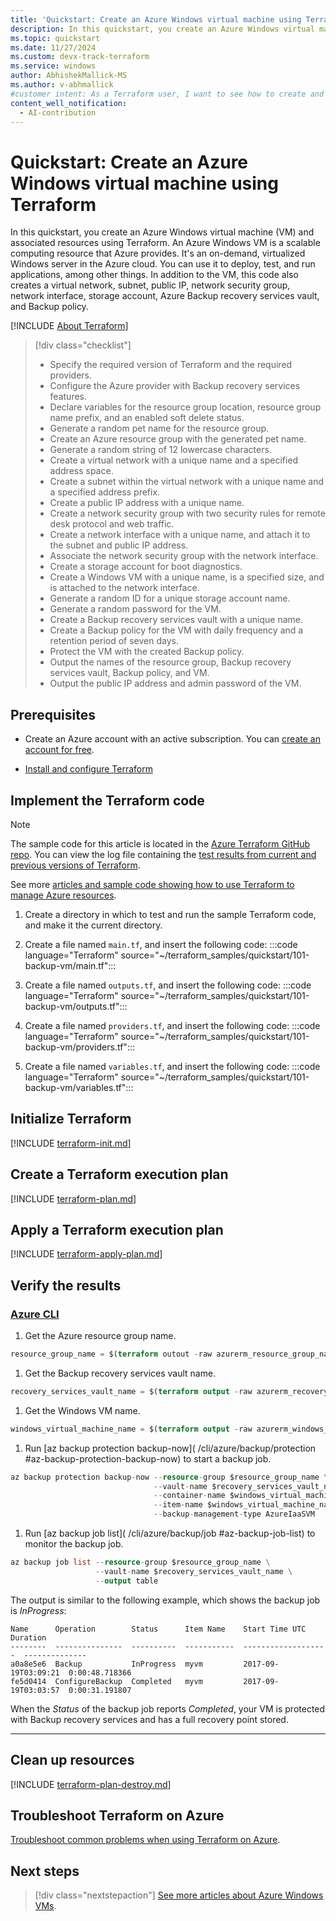 ```yaml
---
title: 'Quickstart: Create an Azure Windows virtual machine using Terraform'
description: In this quickstart, you create an Azure Windows virtual machine (VM), virtual network, subnet, public IP, network security group, network interface, storage account, Azure Backup recovery services vault, Backup policy, and a protected VM for backup.
ms.topic: quickstart
ms.date: 11/27/2024
ms.custom: devx-track-terraform
ms.service: windows
author: AbhishekMallick-MS
ms.author: v-abhmallick
#customer intent: As a Terraform user, I want to see how to create and configure an Azure virtual network, subnet, public IP, network security group, network interface, storage account, virtual machine, Azure Backup recovery services vault, and Backup policy.
content_well_notification: 
  - AI-contribution
---
```


# Quickstart: Create an Azure Windows virtual machine using Terraform

In this quickstart, you create an Azure Windows virtual machine (VM) and associated resources using Terraform. An Azure Windows VM is a scalable computing resource that Azure provides. It's an on-demand, virtualized Windows server in the Azure cloud. You can use it to deploy, test, and run applications, among other things. In addition to the VM, this code also creates a virtual network, subnet, public IP, network security group, network interface, storage account, Azure Backup recovery services vault, and Backup policy.

[!INCLUDE [About Terraform](~/azure-dev-docs-pr/articles/terraform/includes/abstract.md)]

> [!div class="checklist"]
> * Specify the required version of Terraform and the required providers.
> * Configure the Azure provider with Backup recovery services features.
> * Declare variables for the resource group location, resource group name prefix, and an enabled soft delete status.
> * Generate a random pet name for the resource group.
> * Create an Azure resource group with the generated pet name.
> * Generate a random string of 12 lowercase characters.
> * Create a virtual network with a unique name and a specified address space.
> * Create a subnet within the virtual network with a unique name and a specified address prefix.
> * Create a public IP address with a unique name.
> * Create a network security group with two security rules for remote desk protocol and web traffic.
> * Create a network interface with a unique name, and attach it to the subnet and public IP address.
> * Associate the network security group with the network interface.
> * Create a storage account for boot diagnostics.
> * Create a Windows VM with a unique name, is a specified size, and is attached to the network interface.
> * Generate a random ID for a unique storage account name.
> * Generate a random password for the VM.
> * Create a Backup recovery services vault with a unique name.
> * Create a Backup policy for the VM with daily frequency and a retention period of seven days.
> * Protect the VM with the created Backup policy.
> * Output the names of the resource group, Backup recovery services vault, Backup policy, and VM.
> * Output the public IP address and admin password of the VM.

## Prerequisites

- Create an Azure account with an active subscription. You can [create an account for free](https://azure.microsoft.com/free/?WT.mc_id=A261C142F).

- [Install and configure Terraform](/azure/developer/terraform/quickstart-configure)

## Implement the Terraform code

> [!NOTE]
> The sample code for this article is located in the [Azure Terraform GitHub repo](https://github.com/Azure/terraform/tree/master/quickstart/101-backup-vm). You can view the log file containing the [test results from current and previous versions of Terraform](https://github.com/Azure/terraform/tree/master/quickstart/101-backup-vm/TestRecord.md).
> 
> See more [articles and sample code showing how to use Terraform to manage Azure resources](/azure/terraform).

1. Create a directory in which to test and run the sample Terraform code, and make it the current directory.

1. Create a file named `main.tf`, and insert the following code:
    :::code language="Terraform" source="~/terraform_samples/quickstart/101-backup-vm/main.tf":::

1. Create a file named `outputs.tf`, and insert the following code:
    :::code language="Terraform" source="~/terraform_samples/quickstart/101-backup-vm/outputs.tf":::

1. Create a file named `providers.tf`, and insert the following code:
    :::code language="Terraform" source="~/terraform_samples/quickstart/101-backup-vm/providers.tf":::

1. Create a file named `variables.tf`, and insert the following code:
    :::code language="Terraform" source="~/terraform_samples/quickstart/101-backup-vm/variables.tf":::

## Initialize Terraform

[!INCLUDE [terraform-init.md](~/azure-dev-docs-pr/articles/terraform/includes/terraform-init.md)]

## Create a Terraform execution plan

[!INCLUDE [terraform-plan.md](~/azure-dev-docs-pr/articles/terraform/includes/terraform-plan.md)]

## Apply a Terraform execution plan

[!INCLUDE [terraform-apply-plan.md](~/azure-dev-docs-pr/articles/terraform/includes/terraform-apply-plan.md)]

## Verify the results

### [Azure CLI](#tab/azure-cli)

1. Get the Azure resource group name.

```Terraform
resource_group_name = $(terraform outout -raw azurerm_resource_group_name)
```

1. Get the Backup recovery services vault name.

```Terraform
recovery_services_vault_name = $(terraform output -raw azurerm_recovery_services_vault_name)
```

1. Get the Windows VM name.

```Terraform
windows_virtual_machine_name = $(terraform output -raw azurerm_windows_virtual_machine_name)
```

1. Run [az backup protection backup-now]( /cli/azure/backup/protection #az-backup-protection-backup-now) to start a backup job.

```Terraform
az backup protection backup-now --resource-group $resource_group_name \
                                --vault-name $recovery_services_vault_name \
                                --container-name $windows_virtual_machine_name \
                                --item-name $windows_virtual_machine_name \
                                --backup-management-type AzureIaaSVM
```

1. Run [az backup job list]( /cli/azure/backup/job #az-backup-job-list) to monitor the backup job.

```Terraform
az backup job list --resource-group $resource_group_name \
                   --vault-name $recovery_services_vault_name \
                   --output table
```

The output is similar to the following example, which shows the backup job is *InProgress*:

```output
Name      Operation        Status      Item Name    Start Time UTC       Duration
--------  ---------------  ----------  -----------  -------------------  --------------
a0a8e5e6  Backup           InProgress  myvm         2017-09-19T03:09:21  0:00:48.718366
fe5d0414  ConfigureBackup  Completed   myvm         2017-09-19T03:03:57  0:00:31.191807
```

When the *Status* of the backup job reports *Completed*, your VM is protected with Backup recovery services and has a full recovery point stored.

---

## Clean up resources

[!INCLUDE [terraform-plan-destroy.md](~/azure-dev-docs-pr/articles/terraform/includes/terraform-plan-destroy.md)]

## Troubleshoot Terraform on Azure

[Troubleshoot common problems when using Terraform on Azure](/azure/developer/terraform/troubleshoot).

## Next steps

> [!div class="nextstepaction"]
> [See more articles about Azure Windows VMs](/search/?terms=Azure%20windows%20virtual%20machine%20and%20terraform).
